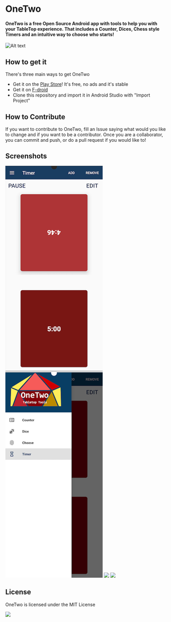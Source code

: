 # OneTwo

#### OneTwo is a free Open Source Android app with tools to help you with your TableTop experience. That includes a Counter, Dices, Chess style Timers and an intuitive way to choose who starts!

![Alt text](imgs/Header.png?raw=true "Title")
## How to get it

There's three main ways to get OneTwo
* Get it on the [Play Store](https://play.google.com/store/apps/details?id=com.nicue.onetwo&hl=en)! It's free, no ads and it's stable
* Get it on [F-droid](https://f-droid.org/repository/browse/?fdfilter=onetwo&fdid=com.nicue.onetwo)
* Clone this repository and import it in Android Studio with "Import Project"


## How to Contribute
If you want to contribute to OneTwo, fill an Issue saying what would you like to change and if you want to be a contributor. Once you are a collaborator, you can commit and push, or do a pull request if you would like to!

## Screenshots

![](imgs/SS_bare_timer.png) ![](imgs/SS_navview.png)  ![](imgs/SS_counter.png)  ![](imgs/SS_Chooser.png)

## License 
 
OneTwo is licensed under the MIT License

<img src="https://fdroid.gitlab.io/artwork/badge/get-it-on.png" height="50"> 
<a href="https://play.google.com/store/apps/details?id=com.nicue.onetwo&hl=es_PR&gl=US"><img src="https://play.google.com/intl/en_us/badges/images/generic/en-play-badge.png" height="50></a>